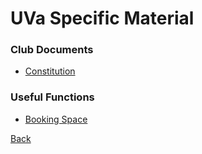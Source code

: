 # UVa Specific Material

### Club Documents

* [Constitution](constitution.md)

### Useful Functions

* [Booking Space](space/index.md)

[Back](../README.md)
